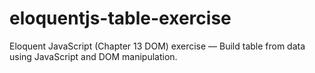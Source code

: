 # eloquentjs-table-exercise
Eloquent JavaScript (Chapter 13 DOM) exercise — Build table from data using JavaScript and DOM manipulation.
